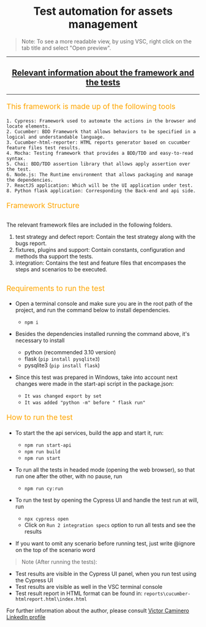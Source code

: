 <h1 align="center">
  Test automation for assets management
</h1>
 
> Note: To see a more readable view, by using VSC, right click on the tab title and select "Open preview".
<hr>

<div align="center">
  <h2><a href="https://github.com/vict01/Cypress_Cucumber_Assets-Mngt">
  Relevant information about the framework and the tests</a></h2> 
</div>
<hr />

<p align="left" style="font-size: 1.2rem; color: orange;">
  This framework is made up of the following tools
</p>

```
1. Cypress: Framework used to automate the actions in the browser and locate elements.
2. Cucumber: BDD Framework that allows behaviors to be specified in a logical and understandable language.
3. Cucumber-html-reporter: HTML reports generator based on cucumber feature files test results.
4. Mocha: Testing framework that provides a BDD/TDD and easy-to-read syntax.
5. Chai: BDD/TDD assertion library that allows apply assertion over the test.
6. Node.js: The Runtime environment that allows packaging and manage the dependencies.
7. ReactJS application: Which will be the UI application under test.
8. Python flask application: Corresponding the Back-end and api side.
```

<p align="left" style="font-size: 1.2rem; color: orange;"> Framework Structure </p>

##
The relevant framework files are included in the following folders.

1. test strategy and defect report: Contain the test strategy along with the bugs report.
2. fixtures, plugins and support: Contain constants, configuration and methods tha support the tests.
3. integration: Contains the test and feature files that encompases the steps and scenarios to be executed.
##

<p align="left" style="font-size: 1.2rem; color: orange;"> Requirements to run the test </p>

- Open a terminal console and make sure you are in the root path of the project, and run the command below to install dependencies.
  - `npm i`

- Besides the dependencies installed running the command above, it's necessary to install
  - python (recommended 3.10 version)
  - flask (`pip install pysqlite3`)
  - pysqlite3 (`pip install flask`)

- Since this test was prepared in Windows, take into account next changes were made in the start-api script in the package.json:
  - `It was changed export by set`
  - `It was added "python -m" before " flask run"`

<p align="left" style="font-size: 1.2rem; color: orange;"> How to run the test </p>
 
- To start the the api services, build the app and start it, run:
  - `npm run start-api`
  - `npm run build`
  - `npm run start`

- To run all the tests in headed mode (opening the web browser), so that run one after the other, with no pause, run
  - `npm run cy:run`

- To run the test by opening the Cypress UI and handle the test run at will, run
  - `npx cypress open`
  - Click on `Run 2 integration specs` option to run all tests and see the results

- If you want to omit any scenario before running test, just write @ignore on the top of the scenario word

> Note (After running the tests):

- Test results are visible in the Cypress UI panel, when you run test using the Cypress UI
- Test results are visible as well in the VSC terminal console
- Test result report in HTML format can be found in: `reports\cucumber-htmlreport.html\index.html`

For further information about the author, please consult
[Victor Caminero LinkedIn profile](https://www.linkedin.com/in/victor-caminero/)
